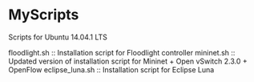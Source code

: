 MyScripts
=========

Scripts for Ubuntu 14.04.1 LTS

floodlight.sh :: Installation script for Floodlight controller
mininet.sh :: Updated version of installation script for Mininet + Open vSwitch 2.3.0 + OpenFlow
eclipse_luna.sh :: Installation script for Eclipse Luna
